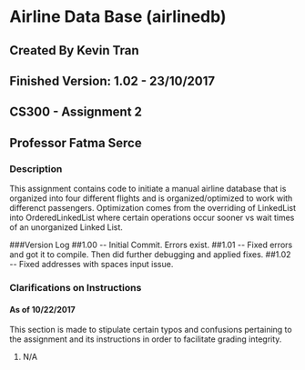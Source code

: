 # Airline Data Base (airlinedb)
## Created By Kevin Tran
## Finished Version: 1.02 - 23/10/2017
## CS300 - Assignment 2
## Professor Fatma Serce

### Description
This assignment contains code to initiate a manual airline database that is organized into four different flights and is organized/optimized to work with differenct passengers. Optimization comes from the overriding of LinkedList into OrderedLinkedList where certain operations occur sooner vs wait times of an unorganized Linked List. 

###Version Log
##1.00 -- Initial Commit. Errors exist. 
##1.01 -- Fixed errors and got it to compile. Then did further debugging and applied fixes. 
##1.02 -- Fixed addresses with spaces input issue.

### Clarifications on Instructions
#### As of 10/22/2017
This section is made to stipulate certain typos and confusions pertaining to the assignment and its instructions in order to facilitate grading integrity. 

1. N/A
